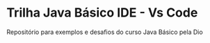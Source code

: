 # Trilha Java Básico IDE - Vs Code
Repositório para exemplos e desafios do curso Java Básico pela Dio
